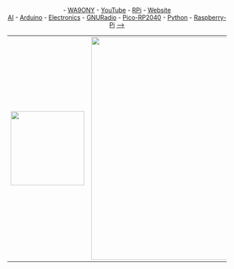 <P align="center"> - <A HREF="https://www.qrz.com/db/WA9ONY">WA9ONY</A> - <A HREF="https://www.youtube.com/user/DavidAHaworth">YouTube</A> - <A HREF="http://www.stargazing.net/david/RPi/index.html">RPi</A> - <A HREF="http://www.stargazing.net/david/index.html">Website</A> <BR>
<A HREF="https://github.com/WA9ONY/AI">AI</A> - <A HREF="https://github.com/WA9ONY/Arduino">Arduino</A> - <A HREF="https://github.com/WA9ONY/Electronics">Electronics</A> - <A HREF="https://github.com/WA9ONY/GNURadio">GNURadio</A> - <A HREF="https://github.com/WA9ONY/Pico-RP2040">Pico-RP2040</A> - <A HREF="https://github.com/WA9ONY/Python">Python</A> - <A HREF="https://github.com/WA9ONY/Raspberry-Pi">Raspberry-Pi</A> <A HREF="#INDEX">--&gt;</A>
</P>  

<p align="center">
<table width="100%" height="100%" align="center" valign="center" border=0>
   <tr>
    <td border=0>
       <img width="169" height="170" src="/Images/LoRaAll.png"> 
   </td>
    <td border=0>
       <img width="512" height="512" src="/Images/LoRaBanner3s512.png">
   </td>
    <td border=0>
       <img width="169" height="170" src="/Images/TTNLogo.png">
    </td
   </tr>
   </table>
</p>

# LoRa: Long Range Wireless IoT

[LoRa (Long Range)](https://en.wikipedia.org/wiki/LoRa) is a wireless communication technology that enables low-power, long-range data transmission. It is widely used in Internet of Things ([IoT](https://en.wikipedia.org/wiki/Internet_of_things)) applications for connecting devices over large distances with minimal power consumption. Here’s an overview of LoRa:

### Key Features of LoRa:
1. **Long-Range Communication**: LoRa can transmit data over distances of up to 10-15 kilometers (6-9 miles) in rural areas, and 2-5 kilometers (1-3 miles) in urban environments, depending on conditions and antenna setup.
   
2. **Low Power Consumption**: It is optimized for battery-powered devices, enabling years of operation on a single battery, making it ideal for remote or hard-to-reach IoT devices like sensors.

3. **Low Data Rate**: LoRa is designed for low-bandwidth applications, with typical data rates ranging from 0.3 kbps to 50 kbps. It is best suited for applications that send small amounts of data intermittently, such as environmental monitoring, smart agriculture, and asset tracking.

4. **Unlicensed Spectrum**: LoRa operates in the unlicensed Industrial, Scientific, and Medical (ISM) frequency bands, such as 868 MHz in Europe and 915 MHz in North America, allowing free access to the spectrum.

5. **Star Network Topology**: LoRaWAN (the protocol layer for LoRa networks) typically uses a star topology, where multiple end devices communicate with a central gateway, which then connects to a cloud or local server.

6. **Robust Signal**: LoRa uses Chirp Spread Spectrum (CSS) modulation, which makes the signal highly resistant to interference and allows for communication even in environments with high noise levels or over challenging terrain.

### Applications of LoRa:
- **Smart Cities**: Monitoring infrastructure, traffic management, smart parking, and environmental conditions.
- **Agriculture**: Remote monitoring of soil moisture, weather conditions, and livestock tracking.
- **Industrial IoT**: Tracking machinery status, energy usage, and predictive maintenance.
- **Home Automation**: Smart meters, security systems, and remote monitoring.

### LoRaWAN vs LoRa:
- **LoRa** refers to the physical layer (modulation technique) that enables long-range communication.
- **LoRaWAN** is the network protocol built on top of LoRa that defines how data is transmitted between devices, gateways, and servers.

LoRa's combination of long range, low power consumption, and cost-effectiveness makes it a popular choice for IoT applications where devices need to communicate over long distances with minimal energy use.

<HR>

## ChatGPT4o LoRa Course

<P>
<A HREF="https://chatgpt.com/share/66f5e6a4-27f8-800d-9963-b0f93933b397">ChatGPT4o LoRa Course</A> by WA9ONY
</P>

<HR>

## LoRa YouTube Tutorials

Here are some useful YouTube tutorials to help you get started with LoRa and LoRaWAN:

1. **LoRa/LoRaWAN De-Mystified**: This tutorial explains the basic principles of LoRa and LoRaWAN, showcasing practical examples like setting up a LoRa gateway and client. It's a great introduction for beginners.
   - [Watch it here](https://www.youtube.com/watch?v=hMOwbNUpDQA)【17†source】.

2. **Getting Started with LoRa**: This video demonstrates how to work with LoRa modules, set up a LoRa gateway, and connect LoRa devices to interact with the network.
   - [Watch it here](https://www.youtube.com/watch?v=IStuUv9eAmE)【18†source】.

3. **LoRa Tutorial | Getting Started with LoRa**: This video covers the features of LoRa, its applications, and how to set up a basic LoRa network.
   - [Watch it here](https://www.youtube.com/watch?v=jp_2gwBrQc8)【19†source】.

4. **Mobilefish.com LoRa/LoRaWAN Tutorials**: This playlist includes a series of tutorials covering various aspects of LoRa and LoRaWAN, from decibel calculations to advanced topics like spreading factors and data rates.
   - [Watch the playlist here](https://www.youtube.com/playlist?list=PLmL13yqb6OxdeOi97EvI8QeO8o-PqeQ0g)【21†source】【20†source】.

These tutorials offer both conceptual overviews and hands-on guidance for using LoRa and LoRaWAN in IoT projects.

## LoRa Tutorials

Here are some excellent free tutorials and resources for learning about LoRa and LoRaWAN:

1. **Semtech Academy for LoRaWAN**: This platform offers a self-paced course on the fundamentals of LoRaWAN. It includes detailed explanations of the protocol, security, and device classes, making it perfect for those who want to develop LoRaWAN applications from the ground up. [Semtech LoRaWAN Academy](https://learn.semtech.com)【9†source】.

2. **The Things Network**: This resource provides a comprehensive guide to LoRaWAN, covering topics such as device classes, spreading factors, and adaptive data rates. It also offers a certification program for those wanting to demonstrate their skills. [The Things Network Fundamentals](https://www.thethingsnetwork.org)【11†source】.

3. **Arduino LoRaWAN 101**: If you're into hardware, Arduino's LoRaWAN guide is a great place to start, with practical tutorials for using LoRa with Arduino boards. [Arduino LoRaWAN 101](https://docs.arduino.cc/learn/communication/lorawan-101/)【10†source】.

4. **Udemy – Free IoT LoRaWAN Tutorial**: This course focuses on using LoRaWAN for IoT applications, and it’s great for understanding the basics of low-power wide-area networks and how they work. [LoRaWAN Free IoT Course on Udemy](https://www.udemy.com)【8†source】.

These tutorials will help you build a solid foundation in LoRa and LoRaWAN and get started with practical projects.

<HR>

<p align="center">
  <img width="413" height="89" src="/Images/YouTube_2024b.png">   
</p>

## LoRa YouTube Play Lists

+ LoRa Alliance [playlists](https://www.youtube.com/@loraalliance3333/playlists)
+ The Things Network [playlist](https://www.youtube.com/@TheThingsNetworkCommunity/playlists)
+ Semtech Corporation [playlists](https://www.youtube.com/@SemtechMediacenter/playlists)
+ LoRa/LoRaWAN tutorials by Mobilefish.com ([68 videos](https://www.youtube.com/playlist?list=PLmL13yqb6OxdeOi97EvI8QeO8o-PqeQ0g))
+ Heltec WiFi Lora 32 Playlist by ShotokuTech ([46 video](https://www.youtube.com/playlist?list=PLVPBipeObwMP02QIrh3RGMs1BtPTMt19j))
+ LoRa Technology by Semtech Corporation ([39 videos](https://www.youtube.com/playlist?list=PLDB4a8cM5warylHQ8moUZb_zsq2_RQ9HB))
+ LoRa, LoraWAN, Sigfox by Andreas Spiess ([35 videos](https://www.youtube.com/playlist?list=PL3XBzmAj53Rkkogh-lti58h_GkhzU1n7U))
+ LoRa Playlist by ShotokuTech ([29 videos](https://www.youtube.com/playlist?list=PLVPBipeObwMPJCETechV7bX7VlMiDlf1-QCSh9u))
+ LoRa Tutorial | Long Range wireless network by CETech ([21 videos](https://www.youtube.com/playlist?list=PLZKn4hapodtfZiTGy8VBIwqAwJd7NaIZh))
+ LoRa by Dr.Eng.Daniel Amariei ([19 videos](https://www.youtube.com/playlist?list=PLwerlPp_cH3XYUunXDZ9coF6mt35VDbXJ))
+ LoRa & LoRaWAN Projects by How To Electronics ([16 videos](https://www.youtube.com/playlist?list=PLwF0yC5nSNDOb1-h5Fvd9ZCu0caHOsEkt))
+ STM32WL - LoRa Guide by TrueStepbyStep ([8 videos](https://www.youtube.com/playlist?list=PLUTly7gBTFvUR5EuDauE-oRrnKpY6oHTM))
+ LoRa by Electronics Innovation ([8 videos](https://www.youtube.com/playlist?list=PLmLQ9terIPnk36dsEvNO9rjLMXPEiWD9P))
+ LoRa by Antonello Di Giulio ([7 videos](https://www.youtube.com/playlist?list=PLsvtYMJT9VVGvkClcFfpTPkLSe3ZDwuzz))

<HR>

## LoRa YouTube Videos

+ LoRa - Long-Range Radio for IoT | Arduino, ESP32, RPI Pico by DroneBot Workshop (>1 hour [video](https://youtu.be/YQ7aLHCTeeE?si=TpUNBkoe6R7r6Bk5))
+ [How LoRa Modulation really works - long range communication using chirps](https://youtu.be/jHWepP1ZWTk?si=RqNVbNyY0ELCJc_C) by Visual Electric
+ [Everything you need to know about LoRaWAN in 60 minutes - Johan Stokking, The Things Industries](https://youtu.be/ZsVhYiX4_6o?si=PBs-IvO_JC-shroc)

<HR>

## LoRa Google Searches

Google LoRa [search](https://www.google.com/search?q=Lora+with+the+raspberry+pi+pico+tutorial&oq=LoRA&gs_lcrp=EgZjaHJvbWUqCAgAEEUYJxg7MggIABBFGCcYOzIICAEQRRgnGDsyDQgCEC4YgwEYsQMYgAQyDwgDEEUYORiDARixAxiABDITCAQQLhiDARivARjHARixAxiABDINCAUQABiDARixAxiABDIHCAYQABiABDINCAcQABiDARixAxiABDIHCAgQABiPAjIHCAkQABiPAtIBCTY0OTNqMGoxNagCCLACAQ&client=ubuntu-chr&sourceid=chrome&ie=UTF-8)

<HR>

## LoRa Articles

+ [LoRa with the Raspberry Pi Pico](https://www.elektormagazine.com/magazine/elektor-179/59721#:~:text=Fun%20with%20MicroPython&text=Using%20a%20Raspberry%20Pi%20Pico,Login%20%7C%20Register%20now!) by Elektor MAG
+ [My First LoRaWAN](https://www.elektormagazine.com/magazine/elektor-141/57159) by Elektor MAG
+ [Seeed Studio RFM95 Ultra-long LoRa Transceiver Module (EU868)](https://www.elektor.com/products/seeed-studio-rfm95-ultra-long-lora-transceiver-module-eu868)
<HR>

## LoRa Books

Here are some highly recommended books for learning about LoRa and LoRaWAN:

1. **"Building Wireless Sensor Networks Using Arduino"** by Matthijs Kooijman  
   This book focuses on building wireless sensor networks using LoRa and Arduino. It's a practical guide for hobbyists and engineers interested in deploying LoRaWAN networks with Arduino boards.

2. **"Internet of Things with ESP8266 and LoRa: The Holistic Guide"** by Marco Schwartz  
   This book takes a project-based approach to building IoT systems using LoRa and the ESP8266 microcontroller. It covers practical implementations of LoRa technology in real-world applications.

3. **"LoRa and LoRaWAN for IoT: How LoRa and LoRaWAN Enable Long-Range Low Power Wireless IoT Solutions"** by Pradeeka Seneviratne  
   This book provides a thorough understanding of how LoRa and LoRaWAN work, with a focus on their role in the Internet of Things (IoT). It explains key concepts and includes practical projects to help you get started with LoRaWAN networks.

4. **"Practical LoRa Projects for the Internet of Things"** by A. Bhatt, G. Gupta, and B. Giridhar  
   This book is an excellent resource for developers interested in practical LoRa applications. It covers various projects involving LoRa, such as smart farming, home automation, and environmental monitoring.

5. **"The Internet of Things: Do-It-Yourself at Home Projects for Arduino, Raspberry Pi, and BeagleBone Black"** by Donald Norris  
   While not exclusively about LoRa, this book offers some great DIY projects involving LoRa modules and how to integrate them with popular platforms like Arduino and Raspberry Pi.

These books will help you gain both theoretical knowledge and hands-on experience with LoRa and LoRaWAN technology.

<HR>

## LoRa with the Raspberry Pi Pico

Here are some useful articles on using LoRa with the Raspberry Pi Pico:

1. **Interfacing LoRa with Raspberry Pi Pico**: This guide walks you through setting up LoRa communication with a Raspberry Pi Pico, covering everything from the wiring connections to writing simple sender and receiver programs in the Arduino IDE. It explains how to configure the pins for SPI communication and how to send data using the LoRa library.
   - Source: [Embedded There](https://embeddedthere.com)【29†source】.

2. **LoRa with Raspberry Pi Pico**: This Elektor Magazine article focuses on using the Pico with a LoRa module and the MicroPython programming language. It offers a detailed look at creating a LoRaWAN node using a SeeedStudio RFM95 module and includes hardware suggestions and code examples.
   - Source: [Elektor Magazine](https://www.elektormagazine.com)【30†source】.

3. **Add LoRaWAN Support to Raspberry Pi Pico**: This tutorial explains how to use the Raspberry Pi Pico with a LoRaWAN module to connect to The Things Network. It includes setup instructions for hardware and software, covering topics like reading the temperature sensor data and transmitting it via LoRa.
   - Source: [Raspberry Pi Official Site](https://www.raspberrypi.com)【32†source】.

These articles will help you get started with LoRa on the Raspberry Pi Pico, from basic setups to more advanced LoRaWAN applications.

<HR>

## LoRa with the Arduino boards

Here are some helpful online articles that explain how to use LoRa with Arduino boards:

1. **Arduino Guide to LoRa® and LoRaWAN®**: This comprehensive guide from the Arduino documentation explains the basics of LoRa and LoRaWAN, including how to set up a LoRa communication system using the Arduino MKR WAN 1310. It walks you through core concepts such as frequency plans, message types, and LoRaWAN security.  
   - [Arduino Documentation](https://docs.arduino.cc/learn/communication/lorawan-101)【38†source】

2. **Interfacing SX1278 LoRa Module with Arduino**: This detailed tutorial from Circuit Digest covers the setup for both transmitter and receiver sides using the SX1278 LoRa module and Arduino boards (UNO and Nano). It explains the hardware connections, preparing the Arduino IDE, and writing code for wireless communication using the LoRa library.
   - [Circuit Digest](https://circuitdigest.com)【42†source】

3. **ESP32 with LoRa Using Arduino IDE**: Random Nerd Tutorials provides a step-by-step guide to using LoRa with an ESP32 board in the Arduino IDE. Although the article focuses on ESP32, the example code and setup are highly applicable to using LoRa with Arduino as well. It explains how to send and receive LoRa messages using simple code examples.
   - [Random Nerd Tutorials](https://randomnerdtutorials.com)【39†source】

4. **How to Interface Arduino with LoRa**: This tutorial from EmbeddedThere focuses on interfacing the SX1278 LoRa module with Arduino UNO. It also includes a project using an LDR sensor to send light intensity data wirelessly via LoRa, offering a hands-on example for setting up basic communication.
   - [EmbeddedThere](https://embeddedthere.com)【40†source】

5. **Enabling LoRa and LoRaWAN on Arduino and Raspberry Pi**: This article from Seeed Studio shows how to set up a LoRa network using the Arduino-compatible Seeed XIAO SAMD21 and the Wio-E5 LoRaWAN module. It provides clear steps for connecting hardware and preparing the Arduino IDE for LoRa communications.
   - [Seeed Studio](https://www.seeedstudio.com)【41†source】

These articles will help you set up and explore different LoRa communication projects with Arduino.

<HR>

## LoRa ICs

Below is a list of popular LoRa ICs grouped by manufacturer, along with their advantages and limitations:

### **1. Semtech**

Semtech is the primary manufacturer and the patent holder for the LoRa modulation technology. Most LoRa ICs are based on Semtech’s designs, making them the industry standard.

#### **SX127x Series (SX1272, SX1276, SX1278)**
- **Advantages**:
  - **Long range**: Can reach distances up to 15-20 km in rural areas and several kilometers in urban settings.
  - **Low power consumption**: Suitable for battery-operated devices (sleep modes consume very little power).
  - **Versatility**: Operates in different frequency bands (868 MHz, 915 MHz, 433 MHz) and supports FSK modulation in addition to LoRa.
  - **Wide adoption**: Supported by many libraries and development kits (Arduino, Raspberry Pi, etc.).
  - **Low cost**: Available at relatively low prices for wide adoption.
  
- **Limitations**:
  - **Data rate**: Max data rates are lower (~50 kbps in LoRa mode).
  - **Complexity**: Requires external microcontroller or processor for configuration and communication.
  - **Single-radio operation**: It does not support concurrent channels or spectrum usage as efficiently as some newer chips.

#### **SX126x Series (SX1261, SX1262)**
- **Advantages**:
  - **Improved range and power consumption** compared to SX127x series.
  - **Better blocking immunity**: Enhanced resistance to signal interference.
  - **Smaller form factor**: Ideal for compact designs.
  - **Low energy modes**: Enhanced low-power modes (especially in deep sleep).
  - **Higher output power**: Up to +22 dBm for longer ranges.
  
- **Limitations**:
  - **Cost**: Slightly higher cost compared to SX127x series.
  - **Newer in the market**: Less community support compared to SX127x series but growing fast.

#### **SX1301/SX1302 (LoRa Gateway ICs)**
- **Advantages**:
  - **Multiple channels**: Can process up to 8 channels simultaneously, which is essential for gateways in large LoRaWAN networks.
  - **High sensitivity**: Enables higher sensitivity and coverage in gateway operations.
  - **Concurrent reception**: Can receive data from multiple end devices at once.
  
- **Limitations**:
  - **Power consumption**: Higher power consumption due to multiple-channel support.
  - **Complexity**: More complicated to use than end-device LoRa ICs and usually integrated into gateway solutions.

### **2. Murata**

Murata integrates Semtech’s LoRa chips into their modules but offers their own advantages in terms of size and manufacturing process.

#### **Murata CMWX1ZZABZ (Based on Semtech SX1276)**
- **Advantages**:
  - **Very small form factor**: Ideal for small IoT devices or wearables.
  - **Certified modules**: Pre-certified for various regulatory regions, simplifying product certification.
  - **Low power consumption**: Optimized for battery-powered devices.
  
- **Limitations**:
  - **Limited flexibility**: As a module, there is less flexibility in how you can modify the radio.
  - **Higher cost**: Higher cost compared to standalone Semtech chips due to the added module overhead.

### **3. Microchip**

Microchip produces both standalone LoRa ICs as well as integrated LoRa modules.

#### **RN2483/RN2903 (LoRaWAN Modules)**
- **Advantages**:
  - **Integrated LoRaWAN stack**: Simplifies development for LoRaWAN applications (no need for complex stack development).
  - **Easy to use**: Comes in a pre-certified module that simplifies regulatory certification.
  - **Low power consumption**: Built for low power IoT applications, especially in end devices.
  
- **Limitations**:
  - **Cost**: More expensive than standalone LoRa ICs due to the integrated stack and module form factor.
  - **Flexibility**: Limited configurability compared to chips like SX127x/SX126x.

#### **ATA8520E (LoRa/FSK Transceiver)**
- **Advantages**:
  - **High sensitivity**: Operates in the ISM bands and provides excellent range with low power.
  - **Low power**: Ultra-low power operation in sleep and active modes.
  
- **Limitations**:
  - **Proprietary protocol support**: Does not have direct LoRaWAN support, so it requires custom protocols or additional software for LoRaWAN networks.
  - **Lower community support**: Less widespread usage compared to Semtech-based chips.

### **4. STMicroelectronics**

STMicroelectronics provides modules that integrate LoRa into STM32 microcontrollers.

#### **STM32WL Series**
- **Advantages**:
  - **Integrated microcontroller**: Combines an STM32 microcontroller with a LoRa transceiver, reducing BOM (Bill of Materials) and complexity.
  - **Flexibility**: Programmable with the STM32 ecosystem, allowing for powerful applications.
  - **Low power**: Designed for low power operation in IoT applications.
  
- **Limitations**:
  - **Complexity**: More complex to develop for, especially if you’re new to STM32 or LoRa.
  - **Size**: The integrated microcontroller makes it larger than standalone LoRa ICs.

### **5. HopeRF**

HopeRF integrates Semtech LoRa ICs into modules like the RFM series. These are widely used in DIY and hobbyist projects due to their affordability.

#### **RFM95/96/98 (Based on Semtech SX1276/78)**
- **Advantages**:
  - **Low cost**: Very affordable, making them popular in hobbyist and experimental applications.
  - **Easy to integrate**: Available in a small, easy-to-integrate module.
  - **Widely available**: Available from many distributors and well-documented by the community.
  
- **Limitations**:
  - **Not fully certified**: Many of these modules are not pre-certified, meaning regulatory approval could be more difficult for commercial products.
  - **Limited range of supported frequencies**: Typically focused on 433 MHz and 868/915 MHz, which could limit usage in certain regions.
  - **Higher power consumption**: Not as optimized for ultra-low power applications compared to newer chips.

---

### **Summary of Key Points**

- **Semtech** dominates the market with a range of LoRa ICs like the SX127x and SX126x series. The SX126x series offers enhanced performance and efficiency over the SX127x series.
- **Murata** offers very compact, pre-certified modules, ideal for space-constrained and certified applications.
- **Microchip** provides modules with integrated LoRaWAN stacks, simplifying development but at a higher cost.
- **STMicroelectronics** combines STM32 with LoRa, offering a powerful and flexible solution but with a steeper learning curve.
- **HopeRF** provides affordable, easy-to-use modules that are great for hobbyists but may not meet certification requirements for commercial projects.

Each IC has its niche, whether it’s low cost, compact size, regulatory compliance, or performance optimization.

<HR>

## LoRa Modules

Below is a detailed list of available LoRa modules grouped by manufacturer, along with their advantages and limitations:

### **1. Semtech Modules**

Semtech provides the core LoRa technology, but they primarily supply ICs, while partners use their chips in modules. However, Semtech provides reference modules as well.

#### **SX1276MB1LAS (Based on SX1276)**
- **Advantages**:
  - **High range**: Can communicate up to 15-20 km in rural areas and several kilometers in urban settings.
  - **High sensitivity**: Ideal for long-range, low-power applications.
  - **Wide frequency band support**: Supports multiple frequencies (433 MHz, 868 MHz, 915 MHz).
  
- **Limitations**:
  - **External microcontroller required**: Does not come with an integrated microcontroller, meaning developers need to pair it with one.
  - **Complex development**: Requires experience with radio protocols and LoRa configuration.

### **2. Murata Modules**

Murata’s LoRa modules integrate Semtech LoRa ICs (e.g., SX1276) and are widely used in compact IoT devices.

#### **Murata CMWX1ZZABZ-078 (LoRaWAN module with SX1276)**
- **Advantages**:
  - **Extremely small form factor**: Among the smallest LoRa modules available, ideal for wearables or space-constrained designs.
  - **Pre-certified**: Pre-certified for regulatory compliance in major regions (FCC, CE).
  - **Low power consumption**: Optimized for battery-powered IoT devices.
  - **Supports LoRaWAN**: Fully integrated LoRaWAN stack.
  
- **Limitations**:
  - **Limited configurability**: Being a module with a pre-integrated stack, there is less flexibility in how developers can customize the LoRa radio.
  - **Higher cost**: Murata modules tend to be more expensive due to their compact size and certification.

#### **Murata Type 1SJ (Based on SX1262)**
- **Advantages**:
  - **Very compact**: Even smaller than the CMWX1ZZABZ.
  - **High sensitivity and power output**: Supports +22 dBm transmission power for long-range communication.
  - **Low power consumption**: Optimized for ultra-low power, making it ideal for battery-powered applications.
  - **Pre-certified**: Simplifies certification in different regions.
  
- **Limitations**:
  - **Higher cost**: Like other Murata modules, the small form factor and pre-certification increase the price.
  - **Limited flexibility**: Designed primarily for LoRaWAN applications, and using it outside the LoRaWAN stack can be challenging.

### **3. Microchip Modules**

Microchip offers both standalone LoRa modules and modules with an integrated LoRaWAN stack.

#### **RN2483 (868 MHz, LoRaWAN module)**
- **Advantages**:
  - **Integrated LoRaWAN stack**: Pre-configured with the LoRaWAN protocol, reducing development complexity.
  - **Easy to use**: Supports an AT command interface, simplifying communication with the microcontroller.
  - **Pre-certified**: Certified for use in various regions, making it easy to integrate into commercial products.
  - **Low power**: Ideal for low-power IoT applications.
  
- **Limitations**:
  - **Limited flexibility**: The integrated LoRaWAN stack can limit custom configuration or use in non-LoRaWAN systems.
  - **Higher cost**: Due to pre-certification and integrated LoRaWAN support, it is more expensive compared to standalone ICs or modules.

#### **RN2903 (915 MHz, LoRaWAN module)**
- **Advantages**:
  - **Integrated LoRaWAN stack**: Pre-configured for LoRaWAN, simplifying development for 915 MHz applications.
  - **Easy-to-use AT command interface**: Supports rapid development.
  - **Pre-certified**: Comes with regulatory approvals, speeding up product development.
  
- **Limitations**:
  - **Similar to RN2483**: Faces similar limitations in terms of flexibility and cost.

### **4. HopeRF Modules**

HopeRF modules are known for their affordability and simplicity, making them popular in hobbyist and low-cost IoT projects.

#### **RFM95/96/98 (Based on Semtech SX1276/SX1278)**
- **Advantages**:
  - **Low cost**: Among the most affordable LoRa modules available, popular for DIY projects.
  - **Wide availability**: Available for both 868 MHz (RFM95) and 433 MHz (RFM96) frequencies.
  - **Easy to use**: Compatible with a wide range of development platforms like Arduino and Raspberry Pi.
  
- **Limitations**:
  - **Not pre-certified**: Typically, these modules are not pre-certified, so product certification may be more challenging for commercial products.
  - **Higher power consumption**: Compared to more recent LoRa modules, these consume more power, especially in sleep mode.
  - **Limited community support**: While widely used by hobbyists, professional-level support or documentation can be harder to find.

### **5. Ebyte Modules**

Ebyte manufactures LoRa modules that integrate Semtech chips and are popular in industrial IoT applications.

#### **E32 Series (E32-433T30D, E32-868T30D)**
- **Advantages**:
  - **Long range**: Can transmit over several kilometers, with a line-of-sight range up to 10 km.
  - **High power output**: Provides up to +30 dBm transmission power for long-range communications.
  - **Low cost**: Affordable, even for higher power versions.
  - **Wide operating voltage**: Operates from 2.3 V to 5.5 V, offering flexibility for different battery-powered applications.
  
- **Limitations**:
  - **No integrated LoRaWAN**: Requires external software for LoRaWAN or custom protocol development.
  - **Not pre-certified**: Commercial use may require additional certification.
  - **Power consumption**: Higher transmission power results in higher energy consumption.

#### **E22 Series (E22-900M22S)**
- **Advantages**:
  - **High sensitivity**: Ideal for long-range IoT applications with limited power resources.
  - **Compact**: Small form factor, suitable for space-constrained designs.
  - **Low cost**: Like other Ebyte modules, it is cost-effective.
  
- **Limitations**:
  - **No integrated LoRaWAN stack**: Similar to the E32 series, it does not have LoRaWAN stack support, requiring custom firmware development.
  - **Limited community support**: Less widely used than HopeRF or Semtech-based modules, resulting in limited resources for developers.

### **6. Adafruit and Dragino Modules**

Adafruit and Dragino provide easy-to-use LoRa modules for DIY and maker projects.

#### **Adafruit RFM95W (Based on SX1276)**
- **Advantages**:
  - **Maker-friendly**: Comes with detailed guides and is designed to work with platforms like Arduino.
  - **Affordable**: Moderately priced and suitable for prototyping and hobbyist projects.
  - **Good community support**: Backed by Adafruit’s extensive documentation and forums.
  
- **Limitations**:
  - **Not pre-certified**: Requires certification for commercial use.
  - **Not suitable for industrial applications**: Primarily aimed at hobbyists and makers.

#### **Dragino LoRa Shield (For Arduino)**
- **Advantages**:
  - **Easy integration with Arduino**: Built for use with Arduino development platforms.
  - **Affordable**: Cost-effective for prototyping and low-volume production.
  - **Good range**: Supports up to 5 km range in ideal conditions.
  
- **Limitations**:
  - **Limited to Arduino**: Primarily designed for Arduino, with limited flexibility outside of the platform.
  - **Not pre-certified**: As with many hobbyist modules, certification may be required for commercial use.

### **7. Pycom Modules**

Pycom offers LoRa modules that are integrated into development boards with Wi-Fi and other wireless technologies.

#### **Pycom LoPy4**
- **Advantages**:
  - **Multi-protocol**: Combines LoRa, Wi-Fi, Bluetooth, and Sigfox in a single module.
  - **Integrated microcontroller**: Includes an ESP32 microcontroller for development without additional hardware.
  - **Easy-to-use development platform**: Supports MicroPython and has a strong developer community.
  
- **Limitations**:
  - **Higher cost**: More expensive due to the integration of multiple wireless protocols.
  - **Power consumption**: Higher than other LoRa-only modules because of the multi-radio setup.

### **Summary of Key Points**

- **Semtech** provides the reference design for most modules, and their modules offer high sensitivity and long-range communication but require external microcontrollers.
- **Murata** offers compact, pre-certified modules that are ideal for space-constrained and commercial applications but come at a higher cost.
- **Microchip** provides modules with integrated LoRaWAN stacks, simplifying development but limiting flexibility and increasing cost.
- **HopeRF** offers affordable modules for hobbyists, though they are not pre-certified and consume more power.
- **Ebyte** offers high-power, long-range modules at a low cost but without pre-certification or integrated LoRaWAN.
- **Adafruit and Dragino** focus on maker-friendly solutions, while **Pycom** provides multi-protocol solutions with integrated microcontrollers, catering to developers needing flexibility.

<HR>

<p align="center">
  <img width="676" height="505" src="/Images/TTN_PDX.png">   
</p>

## LoRaWAN and TTN

TTN (The Things Network) is an open, global infrastructure that supports the development of Internet of Things (IoT) applications using LoRaWAN, a protocol on top of LoRa.

Here’s a breakdown of what LoRa TTN involves:

### LoRa (Long Range)
- **Low Power**: Devices can operate on small batteries for years due to the energy-efficient nature of LoRa communication.
- **Long Range**: It allows communication over several kilometers, often 10-15 km in rural areas and 2-5 km in urban environments.
- **Low Data Rate**: Ideal for IoT applications that transmit small packets of data, like sensors, actuators, and monitoring systems.

### LoRaWAN
- **Wide Area Network Protocol**: LoRaWAN defines the communication protocol and system architecture for the network, specifying how data is exchanged between end devices (e.g., sensors) and gateways.
- **Scalable**: LoRaWAN is highly scalable, allowing for the deployment of large networks of connected devices.

### TTN (The Things Network)
- **Open Network**: TTN is a free, community-driven network that provides infrastructure for IoT devices using LoRaWAN. Anyone can set up a gateway and join the network, contributing to a global coverage.
- **Global IoT Connectivity**: TTN connects devices to the internet using LoRaWAN gateways, allowing devices in different parts of the world to communicate with cloud applications without the need for cellular or Wi-Fi connections.
- **Ease of Use**: TTN simplifies connecting LoRa devices to the internet by providing a platform for registering devices, managing data, and integrating with cloud applications.

### Key Components of LoRa TTN:
1. **End Devices**: These are sensors or IoT devices (e.g., temperature sensors, water level monitors) that send data using LoRa.
2. **Gateways**: Devices that receive LoRa signals from end devices and forward them to the TTN backend via the internet.
3. **TTN Backend**: Manages devices, routing, and data flow between gateways and applications.
4. **Applications**: Cloud-based systems that process data from the end devices, using it for analytics, control, or display.

LoRa TTN is widely used for applications like smart agriculture, environmental monitoring, and industrial IoT, where long-range and low-power communication is critical.

How to locate LoRa TTN (The Things Network) gateways near Camas, WA, USA, you follow below steps:

### 1. **Visit The Things Network (TTN) Map**
   TTN provides a public map where you can see the locations of community-managed LoRaWAN gateways.

   - **Go to the TTN Map**: [The Things Network Gateway Map](https://www.thethingsnetwork.org/map).
   - **Navigate to Camas, WA**: Either manually scroll to your location or use the search bar to enter "Camas, WA, USA."
   - **View Gateways**: The map will show nearby gateways with their statuses (online/offline).

### 2. **Check for Community Gateways**
   Once on the map, you'll see markers indicating the presence of gateways. These gateways might be public (available for anyone) or private (restricted access). Public gateways allow anyone with LoRa devices to connect to TTN and send data.

   - **Green Dots**: Represent active, public LoRa gateways.
   - **Gray Dots**: Represent gateways that may be inactive or have restricted access.

### 3. **Zoom and Explore**
   The map is interactive, so you can zoom in and out to explore different areas near Camas. You can click on individual gateways to get more details about their status, owner (if publicly available), and sometimes the range of the gateway.

### 4. **Check TTN Communities**
   Some regions have dedicated TTN communities that manage several gateways and provide better coverage. Although Camas itself might not have an official TTN community, nearby cities like Portland, OR, could have active communities with gateways that reach Camas.

   - **Search for Nearby Communities**: [TTN Community Search](https://www.thethingsnetwork.org/community).

### 5. **Reach Out to Local Makerspaces or IoT Enthusiasts**
   If you can’t find gateways directly in Camas, you might reach out to local makerspaces, universities, or IoT enthusiast groups in the region. These groups often host TTN gateways or can help you get set up with one.

This method should help you identify any TTN gateways available near you and whether you can leverage them for your LoRa-based projects.

<HR>

<p align="center">
  <img width="401" height="137" src="/Images/Adafruit_logo.png">   
</p>

## Adafruit LoRa boards

Here’s a list of some **Adafruit LoRa boards** along with their advantages and limitations. Adafruit offers a few different models depending on your needs for integrating LoRa communication in your projects.

### 1. **Adafruit LoRa Radio FeatherWing (RFM95W)**
   - **Frequency:** 900 MHz (US), 868 MHz (EU)
   - **Advantages:**
     - **Compact Design:** Can be easily stacked on top of any Feather board.
     - **Low Power:** Designed for low-power applications, making it great for battery-powered projects.
     - **Integrated Antenna Port:** Easy connection for antennas to improve signal range.
     - **Long Range:** Up to 2 km in urban environments and even longer in rural areas with clear line of sight.
     - **Feather Ecosystem:** Compatible with Feather microcontroller boards like the ESP32 and M0 series, providing flexibility in microcontroller choice.
   - **Limitations:**
     - **No Built-in Microcontroller:** Requires a separate Feather board to function, adding to the cost and complexity.
     - **Limited GPIOs:** Some FeatherWing boards limit the available GPIO pins, depending on the base Feather board used.

### 2. **Adafruit Feather 32u4 with LoRa Radio (RFM95W)**
   - **Frequency:** 868/915 MHz
   - **Advantages:**
     - **Integrated Microcontroller:** Built-in ATmega32u4 microcontroller, which reduces the need for an external microcontroller.
     - **Built-in USB Programming Interface:** Simplifies programming and firmware uploading.
     - **Compact:** Combines LoRa and microcontroller on a single board, saving space in projects.
     - **Low Power Consumption:** Ideal for low-power IoT applications.
   - **Limitations:**
     - **Limited Processing Power:** The ATmega32u4 is not very powerful compared to more modern microcontrollers (e.g., ESP32).
     - **Low Memory:** Limited SRAM and flash memory, which might be a constraint for larger or more complex applications.

### 3. **Adafruit Feather M0 with LoRa Radio (RFM95W)**
   - **Frequency:** 868/915 MHz
   - **Advantages:**
     - **Powerful 32-bit ARM Cortex M0 Processor:** Much faster than 8-bit boards like the Feather 32u4.
     - **Integrated LoRa Module:** Includes the LoRa RFM95W radio for long-range communication.
     - **USB Interface:** For easy programming and debugging.
     - **Feather Ecosystem Compatibility:** Works well with FeatherWing add-ons for additional functionality like displays or sensors.
     - **Higher Memory Capacity:** More RAM and flash than 8-bit microcontrollers.
   - **Limitations:**
     - **Higher Power Consumption than 8-bit Boards:** While still efficient, the ARM Cortex M0 uses more power than the 32u4.
     - **Higher Cost:** Slightly more expensive than simpler boards.

### 4. **Adafruit Feather ESP32-S2 with RFM95W LoRa Radio**
   - **Frequency:** 868/915 MHz
   - **Advantages:**
     - **Integrated ESP32-S2 Microcontroller:** Supports Wi-Fi along with LoRa for a versatile communication platform.
     - **Dual-core 32-bit Processor:** Offers high performance and the ability to run complex applications, including those requiring Wi-Fi and LoRa.
     - **More GPIOs:** More pins for connecting external peripherals and sensors.
     - **Higher Memory:** Ample flash and RAM for larger IoT projects or running MicroPython/CircuitPython.
   - **Limitations:**
     - **Power Consumption:** ESP32-S2 is more power-hungry than simpler microcontrollers like the ATmega32u4.
     - **More Complex to Use:** Due to the combination of Wi-Fi and LoRa, it may be more challenging to program and set up for beginners.

### 5. **Adafruit Feather nRF52840 with RFM95W LoRa Radio**
   - **Frequency:** 868/915 MHz
   - **Advantages:**
     - **Bluetooth 5.0 and LoRa Support:** Combines both Bluetooth Low Energy (BLE) and LoRa for projects that need local (BLE) and remote (LoRa) communication.
     - **nRF52840 Processor:** 32-bit ARM Cortex M4 processor with floating point support, offering better performance for data-heavy applications.
     - **Low Power Modes:** The nRF52840 chip is designed to be energy-efficient, especially in low-power modes.
     - **USB Support:** Direct USB connectivity for programming and debugging.
   - **Limitations:**
     - **Moderate Power Consumption:** Higher power consumption compared to simpler 8-bit or lower-end boards.
     - **Slightly Complex Setup:** Setting up Bluetooth and LoRa together can be tricky for beginners.

### 6. **Adafruit RFM96W LoRa Radio Breakout (433 MHz)**
   - **Frequency:** 433 MHz
   - **Advantages:**
     - **Longer Range:** 433 MHz can offer better penetration through obstacles compared to 868/915 MHz, making it ideal for environments with dense objects like buildings or forests.
     - **Simple to Integrate:** Breakout board can be integrated into custom designs with various microcontrollers.
     - **Lower Cost:** Compared to Feather boards with integrated microcontrollers, this breakout board is cheaper.
   - **Limitations:**
     - **Requires External Microcontroller:** Since it’s just a breakout, you’ll need to pair it with a microcontroller or development board.
     - **Larger Antenna Required:** 433 MHz requires a longer antenna for optimal performance, which may not be ideal for compact designs.

### Summary of Recommendations:
- **For Beginners or Simple Projects:** The **Feather 32u4 with LoRa** offers a good balance of ease-of-use and functionality.
- **For More Complex Projects:** The **Feather ESP32-S2** or **Feather M0 with LoRa** provide more processing power and flexibility for advanced applications.
- **For Long Range or Penetration Needs:** The **RFM96W 433 MHz** breakout is an excellent option when range is a primary concern, especially in difficult environments.

Each of these boards offers distinct advantages, depending on the project’s requirements for range, processing power, and power consumption.

<HR>

<p align="center">
  <img width="150" height="150" src="/Images/GitHub_Invertocat_Logo.png">   
</p>

## GitHub LoRa Searches

+ [/LoRa](https://github.com/search?q=%2FLoRa&type=repositories)
+ [/Adafruit/LoRa](https://github.com/search?q=%2FAdafruit%2FLoRa&type=repositories)
+ [/TTN](https://github.com/search?q=%2FTTN&type=repositories)
